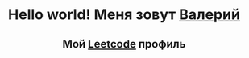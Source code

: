 <h1 align="center">Hello world! Меня зовут <a href="https://vk.com/valv1337" target="_blank">Валерий</a> 
  <h2 align="center">Мой <a href="https://leetcode.com/Valll_vv/" target="_blank">Leetcode</a> профиль</h2>
